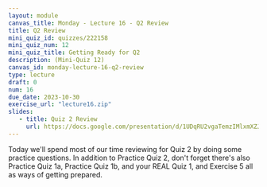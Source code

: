 ```yaml
---
layout: module
canvas_title: Monday - Lecture 16 - Q2 Review
title: Q2 Review
mini_quiz_id: quizzes/222158
mini_quiz_num: 12
mini_quiz_title: Getting Ready for Q2
description: (Mini-Quiz 12)
canvas_id: monday-lecture-16-q2-review
type: lecture
draft: 0
num: 16
due_date: 2023-10-30
exercise_url: "lecture16.zip"
slides:
   - title: Quiz 2 Review
     url: https://docs.google.com/presentation/d/1UDqRU2vgaTemzIMlxmXZJ3sLTZ4-JFPWjQvYuEOK494/edit?usp=sharing
---
```


Today we'll spend most of our time reviewing for Quiz 2 by doing some practice questions. In addition to Practice Quiz 2, don't forget there's also Practice Quiz 1a, Practice Quiz 1b, and your REAL Quiz 1, and Exercise 5 all as ways of getting prepared.